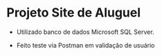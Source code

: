 # Projeto Site de Aluguel 

- Utilizado banco de dados Microsoft SQL Server.

- Feito teste via Postman em validação de usuário 
